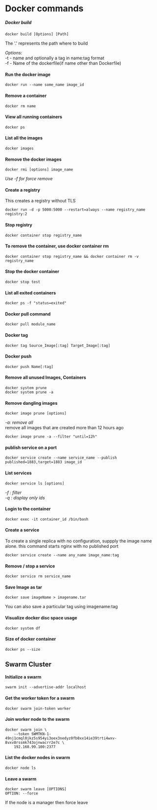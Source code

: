 # Docker commands

##### Docker build
```
docker build [Options] [Path] 
```
The '.' represents the path where to build  

*Options*:  
        -t - name and optionally a tag in name:tag format  
        -f - Name of the dockerfile(if name other than Dockerfile)


#### Run the docker image
```
docker run --name some_name image_id
```

#### Remove a container
```
docker rm name
```

#### View all running containers
```
docker ps
```

#### List all the images
```
docker images
```

#### Remove the docker images
```
docker rmi [options] image_name
```
*Use -f for force remove*  

#### Create a registry  
This creates a registry without TLS
```
docker run -d -p 5000:5000 --restart=always --name registry_name registry:2
```

#### Stop registry
```
docker container stop registry_name
```

#### To remove the container, use docker container rm
```
docker container stop registry_name && docker container rm -v registry_name
```

#### Stop the docker container
```
docker stop test
```

#### List all exited containers
```
docker ps -f "status=exited"
```

#### Docker pull command
```
docker pull module_name
```

#### Docker tag 
```
docker tag Source_Image[:tag] Target_Image[:tag]
```

#### Docker push
```
docker push Name[:tag]
```

#### Remove all unused Images, Containers
```
docker system prune  
docker system prune -a  
```

#### Remove dangling images
```
docker image prune [options]
```
*-a: remove all*  
remove all images that are created more than 12 hours ago
```
docker image prune -a --filter "until=12h"
```

#### publish service on a port
```
docker service create --name service_name --publish published=1883,target=1883 image_id

```

#### List services
```
docker service ls [options]

```
*-f : filter  
-q : display only ids*  

#### Login to the container
```
docker exec -it container_id /bin/bash
```

#### Create a service
To create a single replica with no configuration, suppply the image name alone. this command starts nginx with no published port
```
docker service create --name any_name image_name:tag
```

#### Remove / stop a service 
```
docker service rm service_name
```

#### Save Image as tar
```
docker save imageName > imagename.tar
```
You can also save a particular tag using imagename:tag  

#### Visualize docker disc space usage
```
docker system df
```

#### Size of docker container
```
docker ps --size
```
## Swarm Cluster 

#### Initialize a swarm 
```
swarm init --advertise-addr localhost
```
#### Get the worker token for a swarm
```
docker swarm join-token worker
```
#### Join worker node to the swarm
```
docker swarm join \
    --token SWMTKN-1-49nj1cmql0jkz5s954yi3oex3nedyz0fb0xx14ie39trti4wxv-8vxv8rssmk743ojnwacrr2e7c \
    192.168.99.100:2377
```
#### List the docker nodes in swarm
```
docker node ls
```
#### Leave a swarm
```
docker swarm leave [OPTIONS]
OPTION: --force
```
If the node is a manager then force leave


